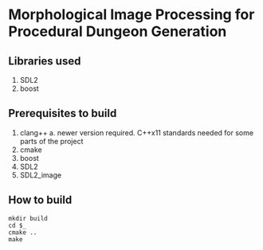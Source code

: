 # Morphological Image Processing for Procedural Dungeon Generation

## Libraries used
1.  SDL2
2.  boost

## Prerequisites to build
1.  clang++
  a.  newer version required. C++x11 standards needed for some parts of the project
2.  cmake
3.  boost
4.  SDL2
5.  SDL2_image

## How to build
```
mkdir build
cd $_
cmake ..
make
```
